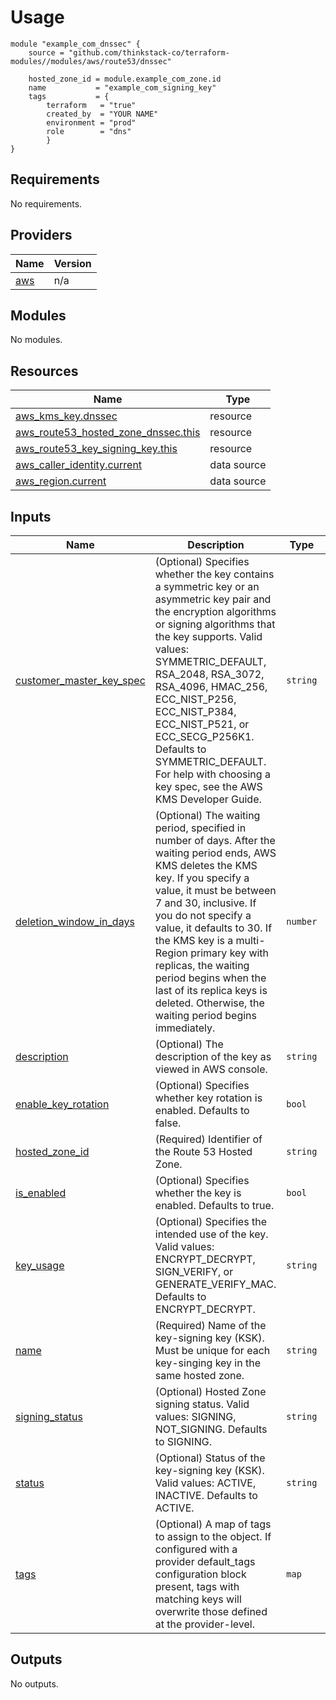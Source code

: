 # Usage
    module "example_com_dnssec" {
        source = "github.com/thinkstack-co/terraform-modules//modules/aws/route53/dnssec"

        hosted_zone_id = module.example_com_zone.id
        name           = "example_com_signing_key"
        tags           = {
            terraform   = "true"
            created_by  = "YOUR NAME"
            environment = "prod"
            role        = "dns"
            }
    }

<!-- BEGIN_TF_DOCS -->
## Requirements

No requirements.

## Providers

| Name | Version |
|------|---------|
| <a name="provider_aws"></a> [aws](#provider\_aws) | n/a |

## Modules

No modules.

## Resources

| Name | Type |
|------|------|
| [aws_kms_key.dnssec](https://registry.terraform.io/providers/hashicorp/aws/latest/docs/resources/kms_key) | resource |
| [aws_route53_hosted_zone_dnssec.this](https://registry.terraform.io/providers/hashicorp/aws/latest/docs/resources/route53_hosted_zone_dnssec) | resource |
| [aws_route53_key_signing_key.this](https://registry.terraform.io/providers/hashicorp/aws/latest/docs/resources/route53_key_signing_key) | resource |
| [aws_caller_identity.current](https://registry.terraform.io/providers/hashicorp/aws/latest/docs/data-sources/caller_identity) | data source |
| [aws_region.current](https://registry.terraform.io/providers/hashicorp/aws/latest/docs/data-sources/region) | data source |

## Inputs

| Name | Description | Type | Default | Required |
|------|-------------|------|---------|:--------:|
| <a name="input_customer_master_key_spec"></a> [customer\_master\_key\_spec](#input\_customer\_master\_key\_spec) | (Optional) Specifies whether the key contains a symmetric key or an asymmetric key pair and the encryption algorithms or signing algorithms that the key supports. Valid values: SYMMETRIC\_DEFAULT, RSA\_2048, RSA\_3072, RSA\_4096, HMAC\_256, ECC\_NIST\_P256, ECC\_NIST\_P384, ECC\_NIST\_P521, or ECC\_SECG\_P256K1. Defaults to SYMMETRIC\_DEFAULT. For help with choosing a key spec, see the AWS KMS Developer Guide. | `string` | `"ECC_NIST_P256"` | no |
| <a name="input_deletion_window_in_days"></a> [deletion\_window\_in\_days](#input\_deletion\_window\_in\_days) | (Optional) The waiting period, specified in number of days. After the waiting period ends, AWS KMS deletes the KMS key. If you specify a value, it must be between 7 and 30, inclusive. If you do not specify a value, it defaults to 30. If the KMS key is a multi-Region primary key with replicas, the waiting period begins when the last of its replica keys is deleted. Otherwise, the waiting period begins immediately. | `number` | `7` | no |
| <a name="input_description"></a> [description](#input\_description) | (Optional) The description of the key as viewed in AWS console. | `string` | `"KMS key used in Route53 zone DNSSEC"` | no |
| <a name="input_enable_key_rotation"></a> [enable\_key\_rotation](#input\_enable\_key\_rotation) | (Optional) Specifies whether key rotation is enabled. Defaults to false. | `bool` | `true` | no |
| <a name="input_hosted_zone_id"></a> [hosted\_zone\_id](#input\_hosted\_zone\_id) | (Required) Identifier of the Route 53 Hosted Zone. | `string` | n/a | yes |
| <a name="input_is_enabled"></a> [is\_enabled](#input\_is\_enabled) | (Optional) Specifies whether the key is enabled. Defaults to true. | `bool` | `true` | no |
| <a name="input_key_usage"></a> [key\_usage](#input\_key\_usage) | (Optional) Specifies the intended use of the key. Valid values: ENCRYPT\_DECRYPT, SIGN\_VERIFY, or GENERATE\_VERIFY\_MAC. Defaults to ENCRYPT\_DECRYPT. | `string` | `"SIGN_VERIFY"` | no |
| <a name="input_name"></a> [name](#input\_name) | (Required) Name of the key-signing key (KSK). Must be unique for each key-singing key in the same hosted zone. | `string` | n/a | yes |
| <a name="input_signing_status"></a> [signing\_status](#input\_signing\_status) | (Optional) Hosted Zone signing status. Valid values: SIGNING, NOT\_SIGNING. Defaults to SIGNING. | `string` | `"SIGNING"` | no |
| <a name="input_status"></a> [status](#input\_status) | (Optional) Status of the key-signing key (KSK). Valid values: ACTIVE, INACTIVE. Defaults to ACTIVE. | `string` | `"ACTIVE"` | no |
| <a name="input_tags"></a> [tags](#input\_tags) | (Optional) A map of tags to assign to the object. If configured with a provider default\_tags configuration block present, tags with matching keys will overwrite those defined at the provider-level. | `map` | <pre>{<br>  "terraform": "true"<br>}</pre> | no |

## Outputs

No outputs.
<!-- END_TF_DOCS -->